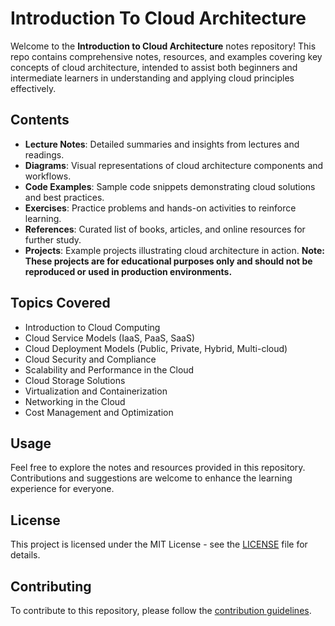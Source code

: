# Introduction To Cloud Architecture 

Welcome to the **Introduction to Cloud Architecture** notes repository! This repo contains comprehensive notes, resources, and examples covering key concepts of cloud architecture, intended to assist both beginners and intermediate learners in understanding and applying cloud principles effectively.

## Contents

- **Lecture Notes**: Detailed summaries and insights from lectures and readings.
- **Diagrams**: Visual representations of cloud architecture components and workflows.
- **Code Examples**: Sample code snippets demonstrating cloud solutions and best practices.
- **Exercises**: Practice problems and hands-on activities to reinforce learning.
- **References**: Curated list of books, articles, and online resources for further study.
- **Projects**: Example projects illustrating cloud architecture in action. **Note: These projects are for educational purposes only and should not be reproduced or used in production environments.**

## Topics Covered

- Introduction to Cloud Computing
- Cloud Service Models (IaaS, PaaS, SaaS)
- Cloud Deployment Models (Public, Private, Hybrid, Multi-cloud)
- Cloud Security and Compliance
- Scalability and Performance in the Cloud
- Cloud Storage Solutions
- Virtualization and Containerization
- Networking in the Cloud
- Cost Management and Optimization

## Usage

Feel free to explore the notes and resources provided in this repository. Contributions and suggestions are welcome to enhance the learning experience for everyone. 

## License

This project is licensed under the MIT License - see the [LICENSE](LICENSE) file for details.

## Contributing

To contribute to this repository, please follow the [contribution guidelines](CONTRIBUTING.md).
